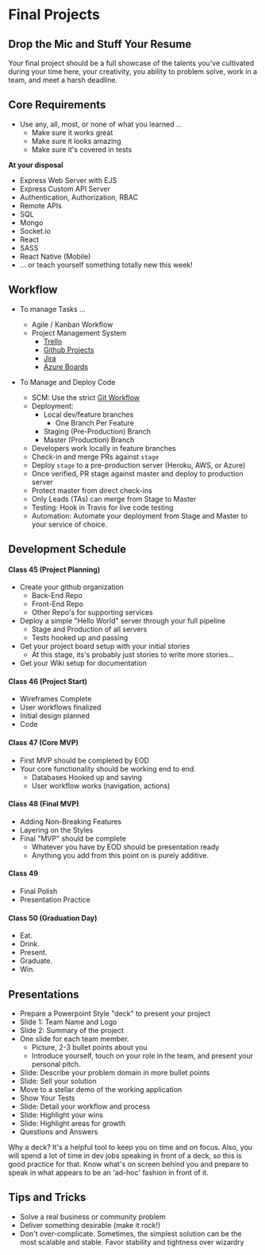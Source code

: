 # Final Projects

## Drop the Mic and Stuff Your Resume
Your final project should be a full showcase of the talents you've cultivated during your time here, your creativity, you ability to problem solve, work in a team, and meet a harsh deadline.

## Core Requirements

* Use any, all, most, or none of what you learned ... 
    * Make sure it works great
    * Make sure it looks amazing
    * Make sure it's covered in tests

**At your disposal**

* Express Web Server with EJS
* Express Custom API Server
* Authentication, Authorization, RBAC
* Remote APIs
* SQL
* Mongo
* Socket.io
* React
* SASS
* React Native (Mobile)
* ... or teach yourself something totally new this week!
 


## Workflow

* To manage Tasks ...
  * Agile / Kanban Workflow
  * Project Management System
    * [Trello](https://trello.com/b/2GAur1IN/open-shelf-a-book-wiki?menu=filter&filter=label:Lab%2014)
    * [Github Projects](https://help.github.com/articles/about-project-boards/)
    * [Jira](https://www.atlassian.com/software/jira)
    * [Azure Boards](https://azure.microsoft.com/en-us/services/devops/boards/)
    
* To Manage and Deploy Code
  * SCM: Use the strict [Git Workflow](https://www.atlassian.com/git/tutorials/comparing-workflows/gitflow-workflow)
  * Deployment: 
    * Local dev/feature branches
      * One Branch Per Feature
    * Staging (Pre-Production) Branch
    * Master (Production) Branch
  * Developers work locally in feature branches
  * Check-in and merge PRs against `stage` 
  * Deploy `stage` to a pre-production server (Heroku, AWS, or Azure)
  * Once verified, PR stage against master and deploy to production server
  * Protect master from direct check-ins
  * Only Leads (TAs) can merge from Stage to Master
  * Testing: Hook in Travis for live code testing
  * Automation: Automate your deployment from Stage and Master to your service of choice.

## Development Schedule

#### Class 45 (Project Planning)
  * Create your github organization
    * Back-End Repo
    * Front-End Repo
    * Other Repo's for supporting services
  * Deploy a simple "Hello World" server through your full pipeline
    * Stage and Production of all servers
    * Tests hooked up and passing
  * Get your project board setup with your initial stories
    * At this stage, its's probably just stories to write more stories...
  * Get your Wiki setup for documentation
  
#### Class 46 (Project Start)
  * Wireframes Complete
  * User workflows finalized
  * Initial design planned
  * Code
  
#### Class 47 (Core MVP)
  * First MVP should be completed by EOD
  * Your core functionality should be working end to end.
    * Databases Hooked up and saving
    * User workflow works (navigation, actions)
    
#### Class 48 (Final MVP)
  * Adding Non-Breaking Features 
  * Layering on the Styles
  * Final "MVP" should be complete
    * Whatever you have by EOD should be presentation ready
    * Anything you add from this point on is purely additive.
  
#### Class 49
  * Final Polish
  * Presentation Practice
  
#### Class 50 (Graduation Day)
  * Eat.
  * Drink.
  * Present.
  * Graduate.
  * Win.
  
## Presentations

* Prepare a Powerpoint Style "deck" to present your project
* Slide 1: Team Name and Logo
* Slide 2: Summary of the project
* One slide for each team member. 
  * Picture, 2-3 bullet points about you
  * Introduce yourself, touch on your role in the team, and present your personal pitch.
* Slide: Describe your problem domain in more bullet points
* Slide: Sell your solution
* Move to a stellar demo of the working application
* Show Your Tests
* Slide: Detail your workflow and process
* Slide: Highlight your wins
* Slide: Highlight areas for growth
* Questions and Answers

Why a deck? It's a helpful tool to keep you on time and on focus. Also, you will spend a lot of time in dev jobs speaking in front of a deck, so this is good practice for that. Know what's on screen behind you and prepare to speak in what appears to be an 'ad-hoc' fashion in front of it.

## Tips and Tricks 

* Solve a real business or community problem
* Deliver something desirable (make it rock!)
* Don't over-complicate. Sometimes, the simplest solution can be the most scalable and stable. Favor stability and tightness over wizardry
